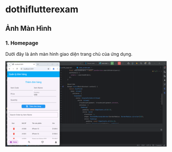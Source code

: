 # dothiflutterexam

## Ảnh Màn Hình

### 1. Homepage

Dưới đây là ảnh màn hình giao diện trang chủ của ứng dụng.

![Homescreen](./Homescreen.png)
